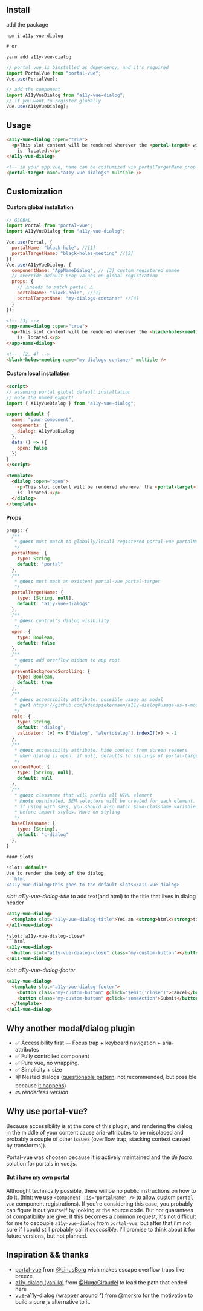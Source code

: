 ## Install

add the package
```
npm i a11y-vue-dialog

# or

yarn add a11y-vue-dialog
```

```js
// portal vue is binstalled as dependency, and it's required
import PortalVue from "portal-vue";
Vue.use(PortalVue);

// add the component
import A11yVueDialog from "a11y-vue-dialog";
// if you want to register globally
Vue.use(A11yVueDialog);
```

## Usage

```html
<a11y-vue-dialog :open="true">
  <p>This slot content will be rendered wherever the <portal-target> with name 'a11y-vue-dialogs'
    is  located.</p>
</a11y-vue-dialog>
```

```html
<!-- in your app.vue, name can be costumized via portalTargetName prop locally or global -->
<portal-target name="a11y-vue-dialogs" multiple />
```

## Customization
#### Custom global installation
```js
// GLOBAL
import Portal from "portal-vue";
import A11yVueDialog from "a11y-vue-dialog";

Vue.use(Portal, {
  portalName: "black-hole", //[1]
  portalTargetName: "black-holes-meeting" //[2]
});
Vue.use(A11yVueDialog, {
  componentName: "AppNameDialog", // [3] custom registered namee
  // override default prop values on global registration
  props: {
    // ⚠️needs to match portal ⚠️
    portalName: "black-hole", //[1]
    portalTargetName: "my-dialogs-contaner" //[4]
  }
});
```

```html
<!-- [3] -->
<app-name-dialog :open="true">
  <p>This slot content will be rendered wherever the <black-holes-meeting> with name 'my-dialogs-container'
    is  located.</p>
</app-name-dialog>
```

```html
<!--  [2, 4] -->
<black-holes-meeting name="my-dialogs-contaner" multiple />
```
#### Custom local installation

```html
<script>
// assuming portal global default installation
// note the named export!
import { A11yVueDialog } from "a11y-vue-dialog";

export default {
  name: "your-component",
  components: {
    dialog: A11yVueDialog
  },
  data () => ({
    open: false
  })
}
</script>

<template>
  <dialog :open="open">
    <p>This slot content will be rendered wherever the <portal-target> with name 'a11y-vue-dialogs'
    is  located.</p>
  </dialog>
</template>

```

#### Props

```js
props: {
  /**
   * @desc must match to globally/locall registered portal-vue portalName
   */
  portalName: {
    type: String,
    default: "portal"
  },
  /**
   * @desc must mach an existent portal-vue portal-target
   */
  portalTargetName: {
    type: [String, null],
    default: "a11y-vue-dialogs"
  },
  /**
   * @desc control's dialog visibility
   */
  open: {
    type: Boolean,
    default: false
  },
  /**
   * @desc add overflow hidden to app root
   */
  preventBackgroundScrolling: {
    type: Boolean,
    default: true
  },
  /**
   * @desc accessibilty attribute: possible usage as modal
   * @url https://github.com/edenspiekermann/a11y-dialog#usage-as-a-modal
   */
  role: {
    type: String,
    default: "dialog",
    validator: (v) => ["dialog", "alertdialog"].indexOf(v) > -1
  },
  /**
   * @desc accessibilty attribute: hide content from screen readers
   * when dialog is open. if null, defaults to siblings of portal-target element
   */
  contentRoot: {
    type: [String, null],
    default: null
  },
  /**
   * @desc classname that will prefix all HTML element
   * @note opininated, BEM selectors will be created for each element.
   * if using with sass, you should also match $avd-classname variable
   * before import styles. More on styling
   */
  baseClassname: {
    type: [String],
    default: "c-dialog"
  },
}

#### Slots

*slot: default*
Use to render the body of the dialog
```html
<a11y-vue-dialog>this goes to the default slots</a11-vue-dialog>
```

*slot: a11y-vue-dialog-title*
to add text(and html) to the title that lives in dialog header
```html
<a11y-vue-dialog>
  <template slot="a11y-vue-dialog-title">Yei an <strong>html</strong>title</template>
</a11-vue-dialog>

*slot: a11y-vue-dialog-close*
```html
<a11y-vue-dialog>
  <button slot="a11y-vue-dialog-close" class="my-custom-button"></button>
</a11-vue-dialog>
```

*slot: a11y-vue-dialog-footer*
```html
<a11y-vue-dialog>
  <template slot="a11y-vue-dialog-footer">
    <button class="my-custom-button" @click="$emit('close')">Cancel</button>
    <button class="my-custom-button" @click="someAction">Submit</button>
  </template>
</a11-vue-dialog>
```


## Why another modal/dialog plugin

- ✅ Accessibility first — Focus trap + keyboard navigation + aria-attributes
- ✅ Fully controlled component
- ✅ Pure vue, no wrapping.
- ✅ Simplicity + size
- 🕸 Nested dialogs ([questionable pattern](https://github.com/edenspiekermann/a11y-dialog#nested-dialogs), not recommended, but possible because [it happens](https://cl.ly/be43f69393f7))
- 🔜 _renderless version_

## Why use portal-vue?
Because accessibility is at the core of this plugin, and rendering the dialog in the middle of your content cause aria-attributes to be misplaced and probably a couple of other issues (overflow trap, stacking context caused by transforms)).

Portal-vue was choosen because it is actively maintained and the _de facto_ solution for portals in vue.js.

#### But i have my own portal
Althought technically possible, there will be no public instructions on how to do it. (hint: we use `<component :is="portalName" />` to allow custom `portal-vue` component registrations).
If you're considering this case, you probably can figure it out yourself by looking at the source code. But not guarantees of compatibility are give. If this becomes a common request, it's not difficult for me to decouple `a11y-vue-dialog` from `portal-vue`, but after that i'm not sure if I could still probably call it _accessible_. I'll promise to think about it for future versions, but not planned.


## Inspiration && thanks

- [portal-vue](https://github.com/LinusBorg/portal-vue) from [@LinusBorg](https://github.com/LinusBorg) wich makes escape overflow traps like breeze
- [a11y-dialog (vanilla)](http://edenspiekermann.github.io/a11y-dialog/) from [@HugoGiraudel](https://github.com/HugoGiraudel) to lead the path that ended here
- [vue-a11y-dialog (wrapper around ^)](https://github.com/morkro/vue-a11y-dialog) from [@morkro](https://github.com/morkro) for the motivation to build a pure js alternative to it.